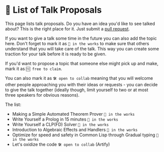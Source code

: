 # 📌 List of Talk Proposals

This page lists talk proposals. Do you have an idea you'd like to see talked about? This is the right place for it. Just submit a [pull request](https://github.com/lang-talk/meetups/pulls).

If you want to give a talk some time in the future you can also add the topic here.
Don't forget to mark it as `🔧 in the works` to make sure that others understand that you will take care of the talk.
This way you can create some traction for your talk before it is ready to be given.

If you'd want to propose a topic that someone else might pick up and make, mark it as `🆓 free to claim`.

You can also mark it as `🛠 open to collab` meaning that you will welcome other people approaching you with their ideas or requests - you can decide to give the talk together (ideally though, limit yourself to two or at most three speakers for obvious reasons).

The list:

- Making a Simple Automated Theorem Prover `🔧 in the works`
- Write Yourself a Prolog in 15 minutes `🔧 in the works`
- Write Yourself a CLP(FD) Solver `🔧 in the works`
- Introduction to Algebraic Effects and Handlers `🔧 in the works`
- Optimize for speed and safety in Common Lisp through Gradual typing `🔧 in the works`
- Let's oxidize the code `🛠 open to collab` (Artify)
